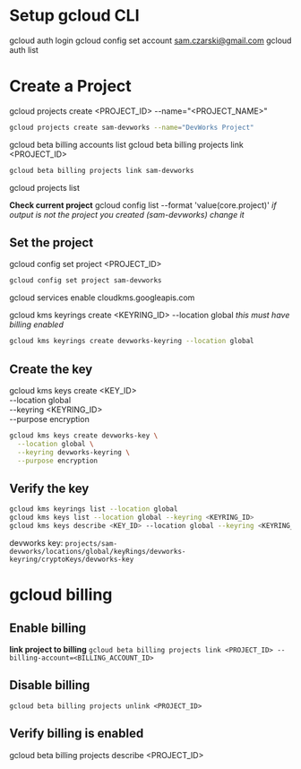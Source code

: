 

# Setup gcloud CLI

gcloud auth login
gcloud config set account sam.czarski@gmail.com
gcloud auth list


# Create a Project

gcloud projects create <PROJECT_ID> --name="<PROJECT_NAME>"
```bash
gcloud projects create sam-devworks --name="DevWorks Project"
```
gcloud beta billing accounts list
gcloud beta billing projects link <PROJECT_ID>
```bash
gcloud beta billing projects link sam-devworks
```
gcloud projects list

**Check current project**
gcloud config list --format 'value(core.project)'
*if output is not the project you created (sam-devworks) change it*

## Set the project
gcloud config set project <PROJECT_ID>
```bash
gcloud config set project sam-devworks
```

gcloud services enable cloudkms.googleapis.com

gcloud kms keyrings create <KEYRING_ID> --location global
*this must have billing enabled*
```bash
gcloud kms keyrings create devworks-keyring --location global
```

## Create the key
gcloud kms keys create <KEY_ID> \
  --location global \
  --keyring <KEYRING_ID> \
  --purpose encryption
```bash
gcloud kms keys create devworks-key \
  --location global \
  --keyring devworks-keyring \
  --purpose encryption
```

## Verify the key

```bash
gcloud kms keyrings list --location global
gcloud kms keys list --location global --keyring <KEYRING_ID>
gcloud kms keys describe <KEY_ID> --location global --keyring <KEYRING_ID>
```

devworks key: `projects/sam-devworks/locations/global/keyRings/devworks-keyring/cryptoKeys/devworks-key`

# gcloud billing

## Enable billing

**link project to billing**
`gcloud beta billing projects link <PROJECT_ID> --billing-account=<BILLING_ACCOUNT_ID>`

## Disable billing

`gcloud beta billing projects unlink <PROJECT_ID>`


## Verify billing is enabled
gcloud beta billing projects describe <PROJECT_ID>





